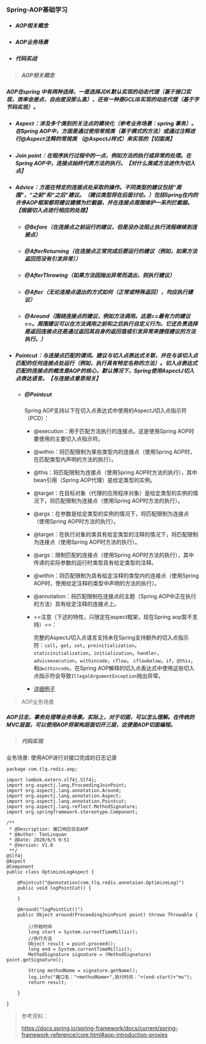 ### Spring-AOP基础学习

* ##### AOP相关概念

* ##### AOP业务场景

* ##### 代码实战

> ##### AOP相关概念

##### AOP在spring 中有两种选择，一是选择JDK默认实现的动态代理（基于接口实现，效率会差点，自由度没那么高），还有一种是GCLIB实现的动态代理（基于字节码实现）。

* ##### Aspect：涉及多个类别的关注点的模块化（参考业务场景：spring 事务）。在Spring AOP中，方面是通过使用常规类（基于模式的方法）或通过注释进行@Aspect注释的常规类 （@AspectJ样式）来实现的【切面类】

* ##### Join point：在程序执行过程中的一点，例如方法的执行或异常的处理。在Spring AOP中，连接点始终代表方法的执行。【对什么类或方法进作为切入点】

* ##### Advice：方面在特定的连接点处采取的操作。不同类型的建议包括“周围”，“之前”和“之后”建议。（建议类型将在后面讨论。）包括Spring在内的许多AOP框架都将建议建模为拦截器，并在连接点周围维护一系列拦截器。【根据切入点进行相应的处理】

  * #####  **@Before**（在连接点之前运行的建议，但是没办法阻止执行流程继续到连接点）

  * ##### **@AfterReturning**（在连接点正常完成后要运行的建议（例如，如果方法返回而没有引发异常））

  * ##### **@AfterThrowing**（如果方法因抛出异常而退出，则执行建议）

  * ##### **@After**（无论连接点退出的方式如何（正常或特殊返回），均应执行建议）

  * ##### **@Around**（围绕连接点的建议，例如方法调用。这是==最有力的建议==。周围建议可以在方法调用之前和之后执行自定义行为。它还负责选择是返回连接点还是通过返回其自身的返回值或引发异常来捷径建议的方法执行。）

* ##### Pointcut：与连接点匹配的谓词。建议与切入点表达式关联，并在与该切入点匹配的任何连接点处运行（例如，执行具有特定名称的方法）。切入点表达式匹配的连接点的概念是AOP的核心，默认情况下，Spring使用AspectJ切入点表达语言。【与连接点意思相关】

  * ##### @Pointcut

    Spring AOP支持以下在切入点表达式中使用的AspectJ切入点指示符（PCD）：

    - @execution：用于匹配方法执行的连接点。这是使用Spring AOP时要使用的主要切入点指示符。

    - @within：将匹配限制为某些类型内的连接点（使用Spring AOP时，在匹配类型内声明的方法的执行）。

    - @this：将匹配限制为连接点（使用Spring AOP时方法的执行），其中bean引用（Spring AOP代理）是给定类型的实例。

    - @target：在目标对象（代理的应用程序对象）是给定类型的实例的情况下，将匹配限制为连接点（使用Spring AOP时方法的执行）。

    - @args：在参数是给定类型的实例的情况下，将匹配限制为连接点（使用Spring AOP时方法的执行）。

    - @target：在执行对象的类具有给定类型的注释的情况下，将匹配限制为连接点（使用Spring AOP时方法的执行）。

    - @args：限制匹配的连接点（使用Spring AOP时方法的执行），其中传递的实际参数的运行时类型具有给定类型的注释。

    - @within：将匹配限制为具有给定注释的类型内的连接点（使用Spring AOP时，使用给定注释的类型中声明的方法的执行）。

    - @annotation：将匹配限制在连接点的主题（Spring AOP中正在执行的方法）具有给定注释的连接点上。

    - ==注意（下述的特性，只限定在aspect框架，现在Spring aop暂不支持）==：

      完整的AspectJ切入点语言支持未在Spring支持额外的切入点指示符：`call`，`get`，`set`，`preinitialization`， `staticinitialization`，`initialization`，`handler`，`adviceexecution`，`withincode`，`cflow`， `cflowbelow`，`if`，`@this`，和`@withincode`。在Spring AOP解释的切入点表达式中使用这些切入点指示符会导致`IllegalArgumentException`抛出异常。

    - [详细例子](https://docs.spring.io/spring-framework/docs/current/spring-framework-reference/core.html#aop-ataspectj)

    

> AOP业务场景

##### AOP日志，事务处理等业务场景。实际上，对于切面，可以怎么理解。在传统的MVC层面，可以使用AOP将架构层面切开三层，这便是AOP切面编程。

> ##### 代码实现

业务场景: 使用AOP进行对接口完成的日志记录

~~~
package com.tlq.redis.aop;

import lombok.extern.slf4j.Slf4j;
import org.aspectj.lang.ProceedingJoinPoint;
import org.aspectj.lang.annotation.Around;
import org.aspectj.lang.annotation.Aspect;
import org.aspectj.lang.annotation.Pointcut;
import org.aspectj.lang.reflect.MethodSignature;
import org.springframework.stereotype.Component;

/**
 * @Description: 接口响应日志AOP
 * @Author: TanLinquan
 * @Date: 2020/6/5 9:51
 * @Version: V1.0
 **/
@Slf4j
@Aspect
@Component
public class OptimizeLogAspect {

    @Pointcut("@annotation(com.tlq.redis.annotaion.OptimizeLog)")
    public void logPointCut() {

    }

    @Around("logPointCut()")
    public Object around(ProceedingJoinPoint point) throws Throwable {

        //开始时间
        long start = System.currentTimeMillis();
        //执行方法
        Object result = point.proceed();
        long end = System.currentTimeMillis();
        MethodSignature signature = (MethodSignature) point.getSignature();

        String methodName = signature.getName();
        log.info("接口名："+methodName+",执行时间："+(end-start)+"ms");
        return result;

    }

}

~~~

> 参考资料：
>
> https://docs.spring.io/spring-framework/docs/current/spring-framework-reference/core.html#aop-introduction-proxies

